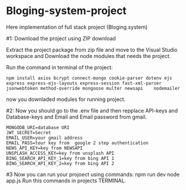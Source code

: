 # Bloging-system-project
Here implementation of full stack project (Bloging system)


#1:
Download the project using ZIP download

Extract the project package from zip file and move to the Visual Studio  workspace and Download the node modules that needs the project.

Run the command in terminal of the project:

	npm install axios bcrypt connect-mongo cookie-parser dotenv ejs express express-ejs-layouts express-session fast-xml-parser jsonwebtoken method-override mongoose multer newsapi 	nodemailer

 now you downladed modules for running project.

#2:
Now you should go to the .env file and then repplace API-keys and Database-keys and Email and Email password from gmail.

	MONGODB_URI=database URI
 	JWT_SECRET=Secret
	EMAIL_USER=your gmail address
	EMAIL_PASS=tour key from  google 2 step authentication
	NEWS_API_KEY=key from NEWSAPI
	UNSPLASH_ACCESS_KEY=key from unsplash API
	BING_SEARCH_API_KEY_1=key from bing API 1			
 	BING_SEARCH_API_KEY_2=key from bing API 2

#3
Now you can run your projoect using commands:
	npm run dev
 	node app.js
Run this commands in projects TERMINAL.



